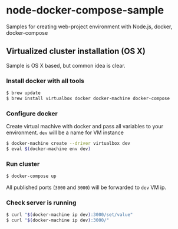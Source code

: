 # node-docker-compose-sample
Samples for creating web-project environment with Node.js, docker, docker-compose

## Virtualized cluster installation (OS X)

Sample is OS X based, but common idea is clear.

### Install docker with all tools

```bash
$ brew update
$ brew install virtualbox docker docker-machine docker-compose
```

### Configure docker

Create virtual machive with docker and pass all variables to your environment. `dev` will be a name for VM instance
```bash
$ docker-machine create --driver virtualbox dev
$ eval $(docker-machine env dev)
```

### Run cluster

```bash
$ docker-compose up
```
All published ports (`3000` and `3000`) will be forwarded to `dev` VM ip.

### Check server is running

```bash
$ curl "$(docker-machine ip dev):3000/set/value"
$ curl "$(docker-machine ip dev):3000/"
```
